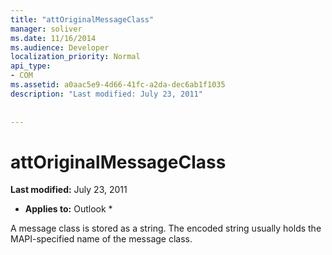 ```yaml
---
title: "attOriginalMessageClass"
manager: soliver
ms.date: 11/16/2014
ms.audience: Developer
localization_priority: Normal
api_type:
- COM
ms.assetid: a0aac5e9-4d66-41fc-a2da-dec6ab1f1035
description: "Last modified: July 23, 2011"
 
 
---
```


# attOriginalMessageClass

 **Last modified:** July 23, 2011 
  
 * **Applies to:** Outlook * 
  
A message class is stored as a string. The encoded string usually holds the MAPI-specified name of the message class.
  


